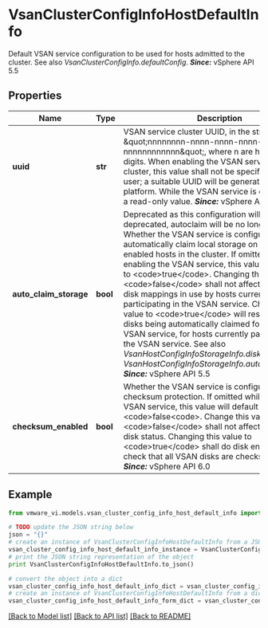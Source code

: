 # VsanClusterConfigInfoHostDefaultInfo

Default VSAN service configuration to be used for hosts admitted to the cluster.  See also *VsanClusterConfigInfo.defaultConfig*.  ***Since:*** vSphere API 5.5 

## Properties
Name | Type | Description | Notes
------------ | ------------- | ------------- | -------------
**uuid** | **str** | VSAN service cluster UUID, in the string form \&quot;nnnnnnnn-nnnn-nnnn-nnnn-nnnnnnnnnnnn\&quot;, where n are hexadecimal digits.  When enabling the VSAN service on the cluster, this value shall not be specified by the user; a suitable UUID will be generated by the platform. While the VSAN service is enabled, this is a read-only value.  ***Since:*** vSphere API 5.5  | [optional] 
**auto_claim_storage** | **bool** | Deprecated as this configuration will be deprecated, autoclaim will be no longer supported.  Whether the VSAN service is configured to automatically claim local storage on VSAN-enabled hosts in the cluster.  If omitted while enabling the VSAN service, this value will default to &lt;code&gt;true&lt;/code&gt;. Changing this value to &lt;code&gt;false&lt;/code&gt; shall not affect any existing disk mappings in use by hosts currently participating in the VSAN service. Changing this value to &lt;code&gt;true&lt;/code&gt; will result in local disks being automatically claimed for use by the VSAN service, for hosts currently participating in the VSAN service.  See also *VsanHostConfigInfoStorageInfo.diskMapping*, *VsanHostConfigInfoStorageInfo.autoClaimStorage*.  ***Since:*** vSphere API 5.5  | [optional] 
**checksum_enabled** | **bool** | Whether the VSAN service is configured to enforce checksum protection.  If omitted while enabling the VSAN service, this value will default to &lt;code&gt;false&lt;code&gt;. Change this value to &lt;code&gt;false&lt;/code&gt; shall not affect any existing disk status. Changing this value to &lt;code&gt;true&lt;/code&gt; shall do disk enforcement check that all VSAN disks are checksum enabled.  ***Since:*** vSphere API 6.0  | [optional] 

## Example

```python
from vmware_vi.models.vsan_cluster_config_info_host_default_info import VsanClusterConfigInfoHostDefaultInfo

# TODO update the JSON string below
json = "{}"
# create an instance of VsanClusterConfigInfoHostDefaultInfo from a JSON string
vsan_cluster_config_info_host_default_info_instance = VsanClusterConfigInfoHostDefaultInfo.from_json(json)
# print the JSON string representation of the object
print VsanClusterConfigInfoHostDefaultInfo.to_json()

# convert the object into a dict
vsan_cluster_config_info_host_default_info_dict = vsan_cluster_config_info_host_default_info_instance.to_dict()
# create an instance of VsanClusterConfigInfoHostDefaultInfo from a dict
vsan_cluster_config_info_host_default_info_form_dict = vsan_cluster_config_info_host_default_info.from_dict(vsan_cluster_config_info_host_default_info_dict)
```
[[Back to Model list]](../README.md#documentation-for-models) [[Back to API list]](../README.md#documentation-for-api-endpoints) [[Back to README]](../README.md)


